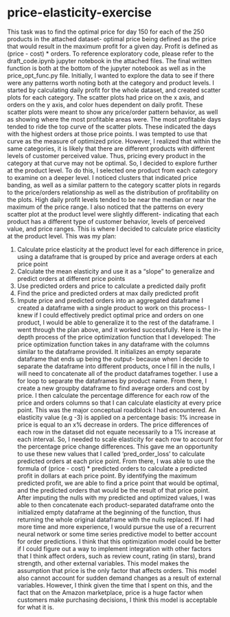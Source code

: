 # price-elasticity-exercise

This task was to find the optimal price for day 150 for each of the 250 products in the attached dataset- optimal price being defined as the price that would result in the maximum profit for a given day. Profit is defined as (price - cost) * orders. To reference exploratory code, please refer to the draft_code.ipynb jupyter notebook in the attached files. The final written function is both at the bottom of the jupyter notebook as well as in the price_opt_func.py file.
Initially, I wanted to explore the data to see if there were any patterns worth noting both at the category and product levels. I started by calculating daily profit for the whole dataset, and created scatter plots for each category. The scatter plots had price on the x axis, and orders on the y axis, and color hues dependent on daily profit. These scatter plots were meant to show any price/order pattern behavior, as well as showing where the most profitable areas were. The most profitable days tended to ride the top curve of the scatter plots. These indicated the days with the highest orders at those price points. I was tempted to use that curve as the measure of optimized price. However, I realized that within the same categories, it is likely that there are different products with different levels of customer perceived value. Thus, pricing every product in the category at that curve may not be optimal. So, I decided to explore further at the product level.
To do this, I selected one product from each category to examine on a deeper level. I noticed clusters that indicated price banding, as well as a similar pattern to the category scatter plots in regards to the price/orders relationship as well as the distribution of profitability on the plots. High daily profit levels tended to be near the median or near the maximum of the price range. I also noticed that the patterns on every scatter plot at the product level were slightly different- indicating that each product has a different type of customer behavior, levels of perceived value, and price ranges. This is where I decided to calculate price elasticity at the product level.
This was my plan:
1. Calculate price elasticity at the product level for each difference in price, using a
dataframe that is grouped by price and average orders at each price point
2. Calculate the mean elasticity and use it as a “slope” to generalize and predict orders at
different price points
3. Use predicted orders and price to calculate a predicted daily profit
4. Find the price and predicted orders at max daily predicted profit
5. Impute price and predicted orders into an aggregated dataframe
I created a dataframe with a single product to work on this process- I knew if I could effectively predict optimal price and orders on one product, I would be able to generalize it to the rest of the dataframe. I went through the plan above, and it worked successfully.
Here is the in-depth process of the price optimization function that I developed:
The price optimization function takes in any dataframe with the columns similar to the dataframe provided. It initializes an empty separate dataframe that ends up being the output- because when I decide to separate the dataframe into different products, once I fill in the nulls, I will need to concatenate all of the product dataframes together. I use a for loop to separate the dataframes by product name. From there, I create a new groupby dataframe to find average orders and cost by price. I then calculate the percentage difference for each row of the price and orders columns so that I can calculate elasticity at every price point.
This was the major conceptual roadblock I had encountered. An elasticity value (e.g -3) is applied on a percentage basis: 1% increase in price is equal to an x% decrease in orders. The price differences of each row in the dataset did not equate necessarily to a 1% increase at each interval. So, I needed to scale elasticity for each row to account for the percentage price change differences. This gave me an opportunity to use these new values that I called ‘pred_order_loss’ to calculate predicted orders at each price point. From there, I was able to use the formula of (price - cost) * predicted orders to calculate a predicted profit in dollars at each price point.
By identifying the maximum predicted profit, we are able to find a price point that would be optimal, and the predicted orders that would be the result of that price point. After imputing the nulls with my predicted and optimized values, I was able to then concatenate each product-separated dataframe onto the initialized empty dataframe at the beginning of the function, thus returning the whole original dataframe with the nulls replaced.
If I had more time and more experience, I would pursue the use of a recurrent neural network or some time series predictive model to better account for order predictions. I think that this optimization model could be better if I could figure out a way to implement integration with other factors that I think affect orders, such as review count, rating (in stars), brand strength, and other external variables. This model makes the assumption that price is the only factor that affects orders. This model also cannot account for sudden demand changes as a result of external variables. However, I think given the time that I spent on this, and the fact that on the Amazon marketplace, price is a huge factor when customers make purchasing decisions, I think this model is acceptable for what it is.
